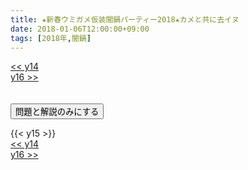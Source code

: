 ```yaml
---
title: ★新春ウミガメ仮装闇鍋パーティー2018★カメと共に去イヌ
date: 2018-01-06T12:00:00+09:00
tags: [2018年,闇鍋]
---
```

<div class="th_left"><a href="../y14"><< y14</a></div>
<div class="th_right"><a href="../y16">y16 >></a></div>
<br><br>
<script src="../../js/cupsoup.js"></script>
<form>
<input type="button" value="問題と解説のみにする" onClick="toggleCupsoup()">
</form>
{{< y15 >}}
<div class="th_left"><a href="../y14"><< y14</a></div>
<div class="th_right"><a href="../y16">y16 >></a></div>
